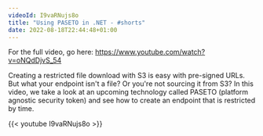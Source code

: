 ```yaml
---
videoId: I9vaRNujs8o
title: "Using PASETO in .NET - #shorts"
date: 2022-08-18T22:44:48+01:00
---
```


For the full video, go here: <https://www.youtube.com/watch?v=oNQdDjvS_54>

Creating a restricted file download with S3 is easy with pre-signed URLs. But what your endpoint isn't a file? Or you're not sourcing it from S3? In this video, we take a look at an upcoming technology called PASETO (platform agnostic security token) and see how to create an endpoint that is restricted by time.

<!--more-->

{{< youtube I9vaRNujs8o >}}
